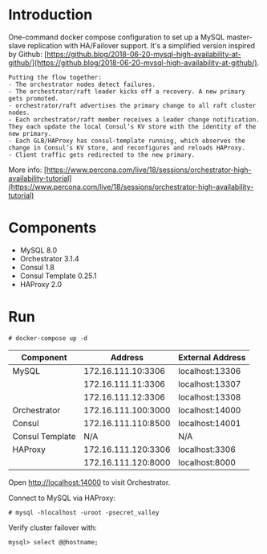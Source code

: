 # Introduction
One-command docker compose configuration to set up a MySQL master-slave replication with HA/Failover support.
It's a simplified version inspired by Github: [https://github.blog/2018-06-20-mysql-high-availability-at-github/](https://github.blog/2018-06-20-mysql-high-availability-at-github/).

    Putting the flow together:
    - The orchestrator nodes detect failures.
    - The orchestrator/raft leader kicks off a recovery. A new primary gets promoted.
    - orchestrator/raft advertises the primary change to all raft cluster nodes.
    - Each orchestrator/raft member receives a leader change notification. They each update the local Consul’s KV store with the identity of the new primary.
    - Each GLB/HAProxy has consul-template running, which observes the change in Consul’s KV store, and reconfigures and reloads HAProxy.
    - Client traffic gets redirected to the new primary.

More info: [https://www.percona.com/live/18/sessions/orchestrator-high-availability-tutorial](https://www.percona.com/live/18/sessions/orchestrator-high-availability-tutorial)

# Components
- MySQL 8.0
- Orchestrator 3.1.4
- Consul 1.8
- Consul Template 0.25.1
- HAProxy 2.0

# Run
```
# docker-compose up -d
```
| Component        | Address              | External Address |
| ---------------- | -------------------- |------------------|
| MySQL            | 172.16.111.10:3306   | localhost:13306  |
|                  | 172.16.111.11:3306   | localhost:13307  |
|                  | 172.16.111.12:3306   | localhost:13308  |
| Orchestrator     | 172.16.111.100:3000  | localhost:14000  |
| Consul           | 172.16.111.110:8500  | localhost:14001  |
| Consul Template  | N/A                  | N/A              |
| HAProxy          | 172.16.111.120:3306  | localhost:3306   |
|                  | 172.16.111.120:8000  | localhost:8000   |

Open [http://localhost:14000](http://localhost:14000) to visit Orchestrator.

Connect to MySQL via HAProxy:
```
# mysql -hlocalhost -uroot -psecret_valley
```

Verify cluster failover with:
```
mysql> select @@hostname;
```
